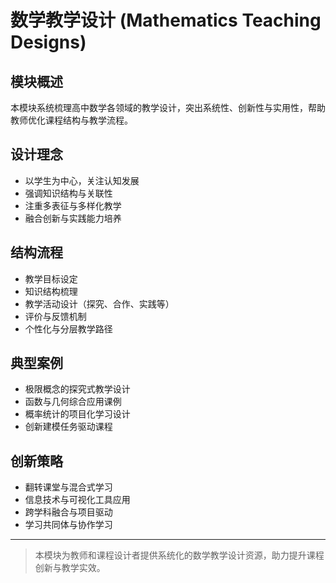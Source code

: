 # 数学教学设计 (Mathematics Teaching Designs)

## 模块概述

本模块系统梳理高中数学各领域的教学设计，突出系统性、创新性与实用性，帮助教师优化课程结构与教学流程。

## 设计理念

- 以学生为中心，关注认知发展
- 强调知识结构与关联性
- 注重多表征与多样化教学
- 融合创新与实践能力培养

## 结构流程

- 教学目标设定
- 知识结构梳理
- 教学活动设计（探究、合作、实践等）
- 评价与反馈机制
- 个性化与分层教学路径

## 典型案例

- 极限概念的探究式教学设计
- 函数与几何综合应用课例
- 概率统计的项目化学习设计
- 创新建模任务驱动课程

## 创新策略

- 翻转课堂与混合式学习
- 信息技术与可视化工具应用
- 跨学科融合与项目驱动
- 学习共同体与协作学习

---

> 本模块为教师和课程设计者提供系统化的数学教学设计资源，助力提升课程创新与教学实效。
